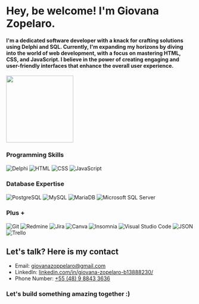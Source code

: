 # Hey, be welcome! I'm Giovana Zopelaro.

#### I'm a dedicated software developer with a knack for crafting solutions using Delphi and SQL. Currently, I'm expanding my horizons by diving into the world of web development, with a focus on mastering HTML, CSS, and JavaScript. I believe in the power of creating engaging and user-friendly interfaces that enhance the overall user experience.

<div>
<img height="180em" src="https://github-readme-stats.vercel.app/api?username=gizopp&show_icons=true&theme=dark"/>
</div>

### Programming Skills

<div style="display: inline_block">
  <img align="center" src="https://img.shields.io/badge/Delphi-B22222?style=for-the-badge&logo=delphi&logoColor=white" alt="Delphi"/>
  <img align="center" src="https://img.shields.io/badge/HTML5-E34F26?style=for-the-badge&logo=html5&logoColor=white" alt="HTML"/>
  <img align="center" src="https://img.shields.io/badge/CSS3-1572B6?style=for-the-badge&logo=css3&logoColor=white" alt="CSS"/>
  <img align="center" src="https://img.shields.io/badge/JavaScript-323330?style=for-the-badge&logo=javascript&logoColor=F7DF1E" alt="JavaScript"/>
<div/>
  
### Database Expertise

<div style="display: inline_block">
  <img align="center" src="https://img.shields.io/badge/PostgreSQL-316192?style=for-the-badge&logo=postgresql&logoColor=white" alt="PostgreSQL"/>
  <img align="center" src="https://img.shields.io/badge/MySQL-005C84?style=for-the-badge&logo=mysql&logoColor=white" alt="MySQL"/>
  <img align="center" src="https://img.shields.io/badge/MariaDB-003545?style=for-the-badge&logo=mariadb&logoColor=white" alt="MariaDB"/>
  <img align="center" src="https://img.shields.io/badge/Microsoft%20SQL%20Server-CC2927?style=for-the-badge&logo=microsoft%20sql%20server&logoColor=white" alt="Microsoft SQL Server"/>
<div/>

### Plus +

<div style="display: inline_block">
  <img align="center" src="https://img.shields.io/badge/GIT-E44C30?style=for-the-badge&logo=git&logoColor=white" alt="Git"/>
  <img align="center" src="https://img.shields.io/badge/Redmine-9C0000?style=for-the-badge&logo=Redmine&logoColor=white" alt="Redmine"/>
  <img align="center" src="https://img.shields.io/badge/Jira-0052CC?style=for-the-badge&logo=Jira&logoColor=white" alt="Jira"/>
  <img align="center" src="https://img.shields.io/badge/Canva-%2300C4CC.svg?&style=for-the-badge&logo=Canva&logoColor=white" alt="Canva"/>
  <img align="center" src="https://img.shields.io/badge/Insomnia-5849be?style=for-the-badge&logo=Insomnia&logoColor=white" alt="Insomnia"/>
  <img align="center" src="https://img.shields.io/badge/Visual_Studio_Code-0078D4?style=for-the-badge&logo=visual%20studio%20code&logoColor=white" alt="Visual Studio Code"/>
  <img align="center" src="https://img.shields.io/badge/json-5E5C5C?style=for-the-badge&logo=json&logoColor=white" alt="JSON"/>
  <img align="center" src="https://img.shields.io/badge/Trello-0052CC?style=for-the-badge&logo=trello&logoColor=white" alt="Trello"/>
<div/>

## Let's talk? Here is my contact
- Email: <a href="mailto:giovanazoppelaro@gmail.com?">giovanazoppelaro@gmail.com<a/>
- LinkedIn: <a href="https://www.linkedin.com/in/giovana-zopelaro-b13888230/">linkedin.com/in/giovana-zopelaro-b13888230/<a/>
- Phone Number: <a href="https://api.whatsapp.com/send/?phone=5548988433636&text&type=phone_number&app_absent=0">+55 (48) 9 8843 3636<a/>

### Let's build something amazing together :)
